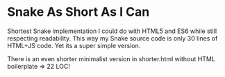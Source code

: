 # Snake As Short As I Can

Shortest Snake implementation I could do with HTML5 and ES6 while still respecting readability.
This way my Snake source code is only 30 lines of HTML+JS code. Yet its a super simple version.

There is an even shorter minimalist version in shorter.html without HTML boilerplate => 22 LOC!
